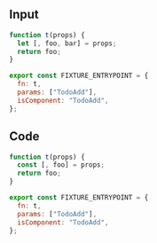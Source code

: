 
## Input

```javascript
function t(props) {
  let [, foo, bar] = props;
  return foo;
}

export const FIXTURE_ENTRYPOINT = {
  fn: t,
  params: ["TodoAdd"],
  isComponent: "TodoAdd",
};

```

## Code

```javascript
function t(props) {
  const [, foo] = props;
  return foo;
}

export const FIXTURE_ENTRYPOINT = {
  fn: t,
  params: ["TodoAdd"],
  isComponent: "TodoAdd",
};

```
      